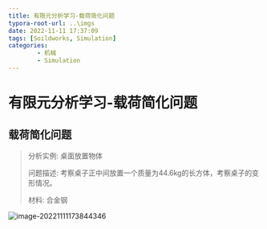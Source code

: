 ```yaml
---
title: 有限元分析学习-载荷简化问题
typora-root-url: ..\imgs
date: 2022-11-11 17:37:09
tags: [Soildworks, Simulation]
categories: 
        - 机械
        - Simulation
---
```


# 有限元分析学习-载荷简化问题

## 载荷简化问题

> 分析实例: 桌面放置物体
>
> 问题描述: 考察桌子正中间放置一个质量为44.6kg的长方体，考察桌子的变形情况。
>
> 材料: 合金钢

![image-20221111173844346](https://ghigher-picture-bed.oss-cn-qingdao.aliyuncs.com/img/image-20221111173844346.png)
